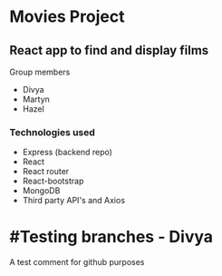 # Movies Project

## React app to find and display films

Group members

- Divya
- Martyn
- Hazel

### Technologies used

- Express (backend repo)
- React
- React router
- React-bootstrap
- MongoDB
- Third party API's and Axios


#Testing branches - Divya
=======
A test comment for github purposes

